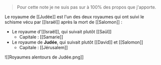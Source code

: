 > Pour cette note je ne suis pas sur à 100% des propos que j'apporte.
 
Le royaume de [[Judée]] est l'un des deux royaumes qui ont suivi le schisme vécu par [[Israël]] après la mort de [[Salomon]] :
- Le royaume d'[[Israël]], qui suivait plutôt [[Saül]]
	- Capitale : [[Samarie]]
- Le royaume de **Judée**, qui suivait plutôt [[David]] et [[Salomon]]
	- Capitale : [[Jérusalem]]

![[Royaumes alentours de Judée.png]]